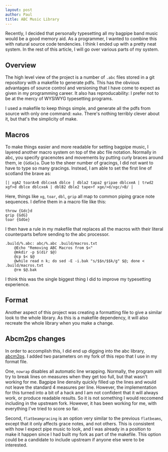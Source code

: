 ```yaml
---
layout: post
author: Paul
title: ABC Music Library
---
```


Recently, I decided that personally typesetting all my bagpipe band music would be a good memory aid.
As a programmer, I wanted to combine this with natural source code tendencies. I think I ended up with a pretty neat system.
In the rest of this article, I will go over various parts of my system.

## Overview

The high level view of the project is a number of `.abc` files stored in a git repository with a makefile to generate pdfs.
This has the obvious advantages of source control and versioning that I have come to expect as given in my programming career.
It also has reproducability: I prefer not to be at the mercy of WYSIWYG typesetting programs.

I used a makefile to keep things simple, and generate all the pdfs from source with only one command: `make`. There's nothing terribly clever about it, but that's the simplicity of make.

## Macros

To make things easier and more readable for setting bagpipe music, I layered another macro system on top of the abc file notation. Normally in abc, you specify gracenotes and movements by putting curly braces around them, ie `{GdGe}a`.
Due to the sheer number of gracings, I did not want to have to type so many gracings. Instead, I am able to set the first line of scotland the brave as:

```
[| xgA2 toarA>B dblcxeA dblce | dbla2 tapa2 gripae dblcxeA | trwd2 xgf>d dblce dblcxeA | dblB2 dble2 tape>f xge/>d/xgc/>B/ |
```

Here, things like `xg`, `toar`, `dbl`, `grip` all map to common piping grace note sequences. I define them in a macro file like this:

```
throw {Gdc}d
grip {GdG}
toar {GdGe}
```

I then have a rule in my makefile that replaces all the macros with their literal counterparts before sending to the abc processor.

```make
.build/%.abc: abc/%.abc .build/macros.txt
	@Echo "Removing ABC Macros from $<"
	@mkdir -p $(dir $@)
	@cp $< $@
	@while read n k; do sed -E -i.bak "s/$$n/$$k/g" $@; done < .build/macros.txt
	@rm $@.bak
```

I think this was the single biggest thing I did to improve my typesetting experience.

## Format

Another aspect of this project was creating a formatting file to give a similar look to the whole library. As this is a makefile dependency, it will also recreate the whole library when you make a change.

## Abcm2ps changes

In order to accomplish this, I did end up digging into the abc library, [abcm2ps](https://github.com/leesavide/abcm2ps). I added two parameters on my fork of this repo that I use in my format file.

One, `nowrap` disables all automatic line wrapping. Normally, the program will try to break lines on measures when they get too full, but that wasn't working for me. Bagpipe line density quickly filled up the lines and would not leave the standard 4 measures per line. However, the implementation for this turned into a bit of a hack and I am not confident that it will always work, or produce readable results. So it is not something I would reccomend including in the upstream fork. However, it has been working for me, with everything I've tried to score so far.

Second, `flatbeamgracing` is an option very similar to the previous `flatbeams`, except that it only affects grace notes, and not others. This is consistent with how I expect pipe music to look, and I was already in a position to make it happen since I had built my fork as part of the makefile. This option could be a candidate to include upstream if anyone else were to be interested.
